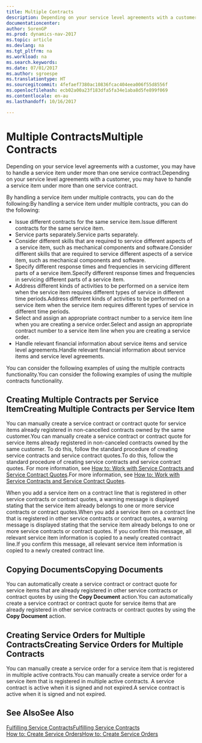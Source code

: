 ```yaml
---
title: Multiple Contracts
description: Depending on your service level agreements with a customer, you may have to handle a service item under more than one service contract.
documentationcenter: 
author: SorenGP
ms.prod: dynamics-nav-2017
ms.topic: article
ms.devlang: na
ms.tgt_pltfrm: na
ms.workload: na
ms.search.keywords: 
ms.date: 07/01/2017
ms.author: sgroespe
ms.translationtype: HT
ms.sourcegitcommit: 4fefaef7380ac10836fcac404eea006f55d8556f
ms.openlocfilehash: ecb02a00a23f183dfa5fa34e1aba8d5fe899f069
ms.contentlocale: en-au
ms.lasthandoff: 10/16/2017

---
```

# <a name="multiple-contracts"></a><span data-ttu-id="80a73-103">Multiple Contracts</span><span class="sxs-lookup"><span data-stu-id="80a73-103">Multiple Contracts</span></span>
<span data-ttu-id="80a73-104">Depending on your service level agreements with a customer, you may have to handle a service item under more than one service contract.</span><span class="sxs-lookup"><span data-stu-id="80a73-104">Depending on your service level agreements with a customer, you may have to handle a service item under more than one service contract.</span></span>  
  
<span data-ttu-id="80a73-105">By handling a service item under multiple contracts, you can do the following:</span><span class="sxs-lookup"><span data-stu-id="80a73-105">By handling a service item under multiple contracts, you can do the following:</span></span>  
  
* <span data-ttu-id="80a73-106">Issue different contracts for the same service item.</span><span class="sxs-lookup"><span data-stu-id="80a73-106">Issue different contracts for the same service item.</span></span>  
* <span data-ttu-id="80a73-107">Service parts separately.</span><span class="sxs-lookup"><span data-stu-id="80a73-107">Service parts separately.</span></span>  
* <span data-ttu-id="80a73-108">Consider different skills that are required to service different aspects of a service item, such as mechanical components and software.</span><span class="sxs-lookup"><span data-stu-id="80a73-108">Consider different skills that are required to service different aspects of a service item, such as mechanical components and software.</span></span>  
* <span data-ttu-id="80a73-109">Specify different response times and frequencies in servicing different parts of a service item.</span><span class="sxs-lookup"><span data-stu-id="80a73-109">Specify different response times and frequencies in servicing different parts of a service item.</span></span>  
* <span data-ttu-id="80a73-110">Address different kinds of activities to be performed on a service item when the service item requires different types of service in different time periods.</span><span class="sxs-lookup"><span data-stu-id="80a73-110">Address different kinds of activities to be performed on a service item when the service item requires different types of service in different time periods.</span></span>  
* <span data-ttu-id="80a73-111">Select and assign an appropriate contract number to a service item line when you are creating a service order.</span><span class="sxs-lookup"><span data-stu-id="80a73-111">Select and assign an appropriate contract number to a service item line when you are creating a service order.</span></span>  
* <span data-ttu-id="80a73-112">Handle relevant financial information about service items and service level agreements.</span><span class="sxs-lookup"><span data-stu-id="80a73-112">Handle relevant financial information about service items and service level agreements.</span></span>  
  
<span data-ttu-id="80a73-113">You can consider the following examples of using the multiple contracts functionality.</span><span class="sxs-lookup"><span data-stu-id="80a73-113">You can consider the following examples of using the multiple contracts functionality.</span></span>  
  
## <a name="creating-multiple-contracts-per-service-item"></a><span data-ttu-id="80a73-114">Creating Multiple Contracts per Service Item</span><span class="sxs-lookup"><span data-stu-id="80a73-114">Creating Multiple Contracts per Service Item</span></span>  
<span data-ttu-id="80a73-115">You can manually create a service contract or contract quote for service items already registered in non-cancelled contracts owned by the same customer.</span><span class="sxs-lookup"><span data-stu-id="80a73-115">You can manually create a service contract or contract quote for service items already registered in non-canceled contracts owned by the same customer.</span></span> <span data-ttu-id="80a73-116">To do this, follow the standard procedure of creating service contracts and service contract quotes.</span><span class="sxs-lookup"><span data-stu-id="80a73-116">To do this, follow the standard procedure of creating service contracts and service contract quotes.</span></span> <span data-ttu-id="80a73-117">For more information, see [How to: Work with Service Contracts and Service Contract Quotes](service-how-to-create-service-contracts-and-service-contract-quotes.md).</span><span class="sxs-lookup"><span data-stu-id="80a73-117">For more information, see [How to: Work with Service Contracts and Service Contract Quotes](service-how-to-create-service-contracts-and-service-contract-quotes.md).</span></span>  
  
<span data-ttu-id="80a73-118">When you add a service item on a contract line that is registered in other service contracts or contract quotes, a warning message is displayed stating that the service item already belongs to one or more service contracts or contract quotes.</span><span class="sxs-lookup"><span data-stu-id="80a73-118">When you add a service item on a contract line that is registered in other service contracts or contract quotes, a warning message is displayed stating that the service item already belongs to one or more service contracts or contract quotes.</span></span> <span data-ttu-id="80a73-119">If you confirm this message, all relevant service item information is copied to a newly created contract line.</span><span class="sxs-lookup"><span data-stu-id="80a73-119">If you confirm this message, all relevant service item information is copied to a newly created contract line.</span></span>  
  
## <a name="copying-documents"></a><span data-ttu-id="80a73-120">Copying Documents</span><span class="sxs-lookup"><span data-stu-id="80a73-120">Copying Documents</span></span>  
<span data-ttu-id="80a73-121">You can automatically create a service contract or contract quote for service items that are already registered in other service contracts or contract quotes by using the **Copy Document** action.</span><span class="sxs-lookup"><span data-stu-id="80a73-121">You can automatically create a service contract or contract quote for service items that are already registered in other service contracts or contract quotes by using the **Copy Document** action.</span></span>  
  
## <a name="creating-service-orders-for-multiple-contracts"></a><span data-ttu-id="80a73-122">Creating Service Orders for Multiple Contracts</span><span class="sxs-lookup"><span data-stu-id="80a73-122">Creating Service Orders for Multiple Contracts</span></span>  
<span data-ttu-id="80a73-123">You can manually create a service order for a service item that is registered in multiple active contracts.</span><span class="sxs-lookup"><span data-stu-id="80a73-123">You can manually create a service order for a service item that is registered in multiple active contracts.</span></span> <span data-ttu-id="80a73-124">A service contract is active when it is signed and not expired.</span><span class="sxs-lookup"><span data-stu-id="80a73-124">A service contract is active when it is signed and not expired.</span></span>  
  
## <a name="see-also"></a><span data-ttu-id="80a73-125">See Also</span><span class="sxs-lookup"><span data-stu-id="80a73-125">See Also</span></span>  
[<span data-ttu-id="80a73-126">Fulfilling Service Contracts</span><span class="sxs-lookup"><span data-stu-id="80a73-126">Fulfilling Service Contracts</span></span>](service-fulfill-service-contracts.md)  
[<span data-ttu-id="80a73-127">How to: Create Service Orders</span><span class="sxs-lookup"><span data-stu-id="80a73-127">How to: Create Service Orders</span></span>](service-how-to-create-service-orders.md)  

